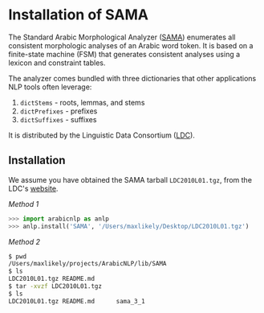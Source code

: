 Installation of SAMA
=

The Standard Arabic Morphological Analyzer
([SAMA](http://www.ldc.upenn.edu/Catalog/catalogEntry.jsp?catalogId=LDC2010L01))
enumerates all consistent morphologic analyses of an Arabic word token.  It is
based on a finite-state machine (FSM) that generates consistent analyses using a
lexicon and constraint tables. 

The analyzer comes bundled with three dictionaries that other applications NLP
tools often leverage:

1. `dictStems` - roots, lemmas, and stems
2. `dictPrefixes` - prefixes
3. `dictSuffixes` -  suffixes

It is distributed by the Linguistic Data Consortium ([LDC](http://www.ldc.upenn.edu/)).

Installation 
-

We assume you have obtained the SAMA tarball `LDC2010L01.tgz`, from the LDC's
[website](http://www.ldc.upenn.edu/Catalog/catalogEntry.jsp?catalogId=LDC2010L01).


*Method 1*
```python
>>> import arabicnlp as anlp
>>> anlp.install('SAMA', '/Users/maxlikely/Desktop/LDC2010L01.tgz')
```

*Method 2*
```zsh
$ pwd
/Users/maxlikely/projects/ArabicNLP/lib/SAMA
$ ls
LDC2010L01.tgz README.md
$ tar -xvzf LDC2010L01.tgz
$ ls
LDC2010L01.tgz README.md      sama_3_1
```
